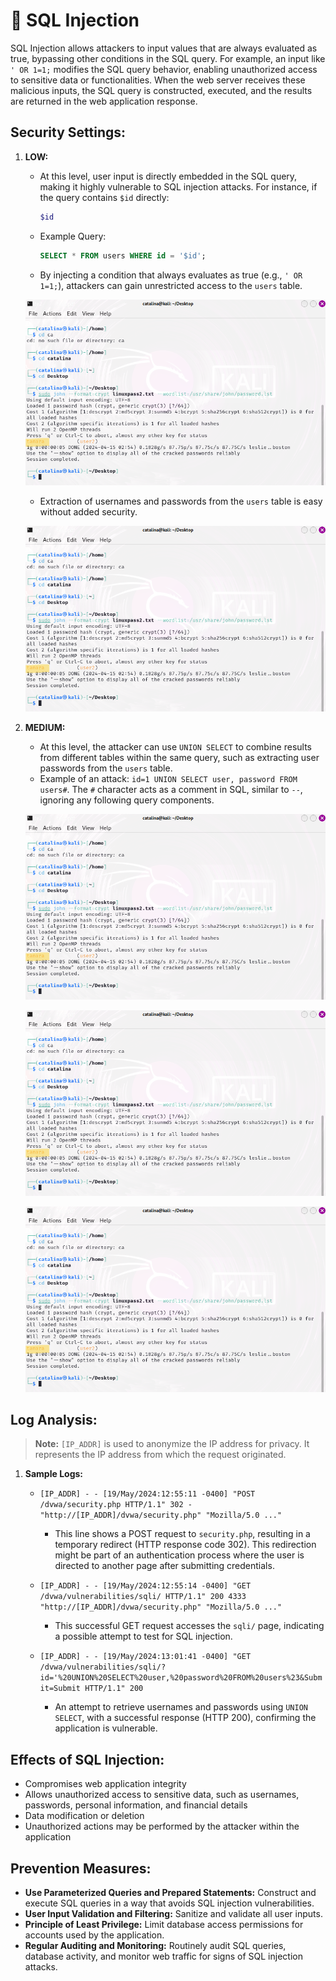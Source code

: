 # 💉 SQL Injection

SQL Injection allows attackers to input values that are always evaluated as true, bypassing other conditions in the SQL query. For example, an input like `' OR 1=1;` modifies the SQL query behavior, enabling unauthorized access to sensitive data or functionalities. When the web server receives these malicious inputs, the SQL query is constructed, executed, and the results are returned in the web application response.

## Security Settings:

1. **LOW:** 
   - At this level, user input is directly embedded in the SQL query, making it highly vulnerable to SQL injection attacks. For instance, if the query contains `$id` directly:
      ```bash
      $id
      ```
   - Example Query:
      ```sql
      SELECT * FROM users WHERE id = '$id';
      ```
   - By injecting a condition that always evaluates as true (e.g., `' OR 1=1;`), attackers can gain unrestricted access to the `users` table.
   
   ![Example of Successful Injection in Low Security](https://github.com/cataaptr/Cybersecurity-Practice-Labs/blob/main/img/pass2.png)
   
   - Extraction of usernames and passwords from the `users` table is easy without added security.
   
   ![Username and Password Extraction](https://github.com/cataaptr/Cybersecurity-Practice-Labs/blob/main/img/pass2.png)

2. **MEDIUM:** 
   - At this level, the attacker can use `UNION SELECT` to combine results from different tables within the same query, such as extracting user passwords from the `users` table.
   - Example of an attack: `id=1 UNION SELECT user, password FROM users#`. The `#` character acts as a comment in SQL, similar to `--`, ignoring any following query components.

   ![Using UNION SELECT in Medium Security](https://github.com/cataaptr/Cybersecurity-Practice-Labs/blob/main/img/pass2.png)
   
   ![Result of UNION SELECT Attack](https://github.com/cataaptr/Cybersecurity-Practice-Labs/blob/main/img/pass2.png)
   
   ![Columns Extraction in UNION SELECT Attack](https://github.com/cataaptr/Cybersecurity-Practice-Labs/blob/main/img/pass2.png)

## Log Analysis:

> **Note:** `[IP_ADDR]` is used to anonymize the IP address for privacy. It represents the IP address from which the request originated.

1. **Sample Logs:**
   - `[IP_ADDR] - - [19/May/2024:12:55:11 -0400] "POST /dvwa/security.php HTTP/1.1" 302 - "http://[IP_ADDR]/dvwa/security.php" "Mozilla/5.0 ..."`
     - This line shows a POST request to `security.php`, resulting in a temporary redirect (HTTP response code 302). This redirection might be part of an authentication process where the user is directed to another page after submitting credentials.
   
   - `[IP_ADDR] - - [19/May/2024:12:55:14 -0400] "GET /dvwa/vulnerabilities/sqli/ HTTP/1.1" 200 4333 "http://[IP_ADDR]/dvwa/security.php" "Mozilla/5.0 ..."`
     - This successful GET request accesses the `sqli/` page, indicating a possible attempt to test for SQL injection.
   
   - `[IP_ADDR] - - [19/May/2024:13:01:41 -0400] "GET /dvwa/vulnerabilities/sqli/?id='%20UNION%20SELECT%20user,%20password%20FROM%20users%23&Submit=Submit HTTP/1.1" 200`
     - An attempt to retrieve usernames and passwords using `UNION SELECT`, with a successful response (HTTP 200), confirming the application is vulnerable.

## Effects of SQL Injection:

- Compromises web application integrity
- Allows unauthorized access to sensitive data, such as usernames, passwords, personal information, and financial details
- Data modification or deletion
- Unauthorized actions may be performed by the attacker within the application

## Prevention Measures:

- **Use Parameterized Queries and Prepared Statements:** Construct and execute SQL queries in a way that avoids SQL injection vulnerabilities.
- **User Input Validation and Filtering:** Sanitize and validate all user inputs.
- **Principle of Least Privilege:** Limit database access permissions for accounts used by the application.
- **Regular Auditing and Monitoring:** Routinely audit SQL queries, database activity, and monitor web traffic for signs of SQL injection attacks.
